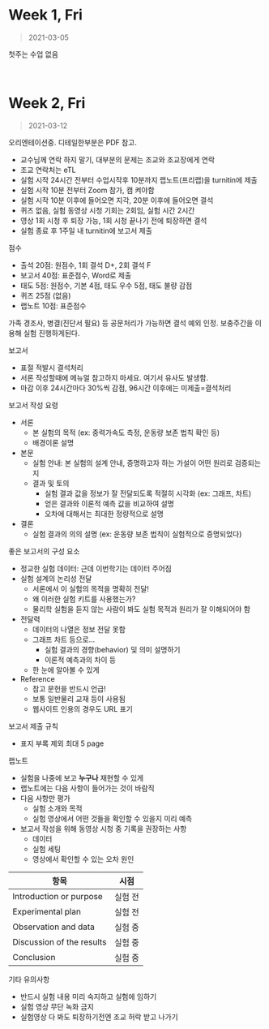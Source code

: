 Week 1, Fri
========
> 2021-03-05

첫주는 수업 없음

&nbsp;

Week 2, Fri
========
> 2021-03-12

오리엔테이션중. 디테일한부분은 PDF 참고.

- 교수님께 연락 하지 말기, 대부분의 문제는 조교와 조교장에게 연락
- 조교 연락처는 eTL
- 실험 시작 24시간 전부터 수업시작후 10분까지 랩노트(프리랩)을 turnitin에 제출
- 실험 시작 10분 전부터 Zoom 참가, 캠 켜야함
- 실험 시작 10분 이후에 들어오면 지각, 20분 이후에 들어오면 결석
- 퀴즈 없음, 실험 동영상 시청 기회는 2회임, 실험 시간 2시간
- 영상 1회 시청 후 퇴장 가능, 1회 시청 끝나기 전에 퇴장하면 결석
- 실험 종료 후 1주일 내 turnitin에 보고서 제출

점수

- 출석 20점: 원점수, 1회 결석 D+, 2회 결석 F
- 보고서 40점: 표준점수, Word로 제출
- 태도 5점: 원점수, 기본 4점, 태도 우수 5점, 태도 불량 감점
- 퀴즈 25점 (없음)
- 랩노트 10점: 표준점수

가족 경조사, 병결(진단서 필요) 등 공문처리가 가능하면 결석 예외 인정. 보충주간을
이용해 실험 진행하게된다.

보고서

- 표절 적발시 결석처리
- 서론 작성할때에 메뉴얼 참고하지 마세요. 여기서 유사도 발생함.
- 마감 이후 24시간마다 30%씩 감점, 96시간 이후에는 미제출=결석처리

보고서 작성 요령

- 서론
  - 본 실험의 목적 (ex: 중력가속도 측정, 운동량 보존 법칙 확인 등)
  - 배경이론 설명
- 본문
  - 실험 안내: 본 실험의 설계 안내, 증명하고자 하는 가설이 어떤 원리로 검증되는지
  - 결과 및 토의
    - 실험 결과 값을 정보가 잘 전달되도록 적절히 시각화 (ex: 그래프, 차트)
    - 얻은 결과와 이론적 예측 값을 비교하여 설명
    - 오차에 대해서는 최대한 정량적으로 설명
- 결론
  - 실험 결과의 의의 설명 (ex: 운동량 보존 법칙이 실험적으로 증명되었다)

좋은 보고서의 구성 요소

- 정교한 실험 데이터: 근데 이번학기는 데이터 주어짐
- 실험 설계의 논리성 전달
  - 서론에서 이 실험의 목적을 명확히 전달!
  - 왜 이러한 실험 키트를 사용했는가?
  - 물리학 실험을 듣지 않는 사람이 봐도 실험 목적과 원리가 잘 이해되어야 함
- 전달력
  - 데이터의 나열은 정보 전달 못함
  - 그래프 차트 등으로...
    - 실험 결과의 경향(behavior) 및 의미 설명하기
    - 이론적 예측과의 차이 등
  - 한 눈에 알아볼 수 있게
- Reference
  - 참고 문헌을 반드시 언급!
  - 보통 일반물리 교재 등이 사용됨
  - 웹사이트 인용의 경우도 URL 표기

보고서 제출 규칙

- 표지 부록 제외 최대 5 page

랩노트

- 실험을 나중에 보고 **누구나** 재현할 수 있게
- 랩노트에는 다음 사항이 들어가는 것이 바람직
- 다음 사항만 평가
  - 실험 소개와 목적
  - 실험 영상에서 어떤 것들을 확인할 수 있을지 미리 예측
- 보고서 작성을 위해 동영상 시청 중 기록을 권장하는 사항
  - 데이터
  - 실험 세팅
  - 영상에서 확인할 수 있는 오차 원인

항목                      | 시점
--------------------------|---------
Introduction or purpose   | 실험 전
Experimental plan         | 실험 전
Observation and data      | 실험 중
Discussion of the results | 실험 중
Conclusion                | 실험 중

기타 유의사항

- 반드시 실험 내용 미리 숙지하고 실험에 임하기
- 실험 영상 무단 녹화 금지
- 실험영상 다 봐도 퇴장하기전엔 조교 허락 받고 나가기

